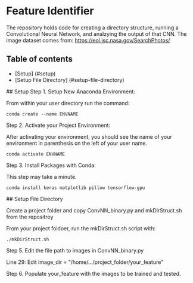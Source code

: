 

# Feature Identifier 

The repository holds code for creating a directory structure, running a Convolutional Neural Network, and analzying the output of that CNN. The image dataset comes from: 
https://eol.jsc.nasa.gov/SearchPhotos/ 


## Table of contents
* [Setup] (#setup)
* [Setup File Directory] (#setup-file-directory)







<a name="setup"/>
## Setup
Step 1. Setup New Anaconda Environment:

From within your user directory run the command:
```
conda create --name ENVNAME
```

Step 2. Activate your Project Environment: 

After activating your environment, you should see the name of your environment in parenthesis on the left of your user name.
```
conda activate ENVNAME
```

Step 3. Install Packages with Conda:

This step may take a minute. 
```
conda install keras matplotlib pillow tensorflow-gpu
```

<a name="setup-file-directory"/>
## Setup File Directory 

Create a project folder and copy ConvNN_binary.py and mkDirStruct.sh from the repositroy

From your project foldoer, run the mkDirStruct.sh script with: 

```
./mkDirStruct.sh
```

Step 5. Edit the file path to images in ConvNN_binary.py

Line 29: Edit image_dir = "/home/.../project_folder/your_feature"

Step 6. Populate your_feature with the images to be trained and tested.

















